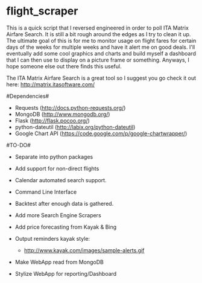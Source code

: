 flight_scraper
===============

This is a quick script that I reversed engineered in order to poll ITA Matrix Airfare Search. It is still a bit rough around the edges as I try to clean it up. The ultimate goal of this is for me to monitor usage on flight fares for certain days of the weeks for multiple weeks and have it alert me on good deals. I'll eventually add some cool graphics and charts and build myself a dashboard that I can then use to display on a picture frame or something. Anyways, I hope someone else out there finds this useful.

The ITA Matrix Airfare Search is a great tool so I suggest you go check it out here: http://matrix.itasoftware.com/

#Dependencies#
* Requests (http://docs.python-requests.org/)
* MongoDB (http://www.mongodb.org/)
* Flask (http://flask.pocoo.org/)
* python-dateutil (http://labix.org/python-dateutil)
* Google Chart API (https://code.google.com/p/google-chartwrapper/)

#TO-DO#
* Separate into python packages
* Add support for non-direct flights
* Calendar automated search support.
* Command Line Interface
* Backtest after enough data is gathered.

* Add more Search Engine Scrapers
* Add price forecasting from Kayak & Bing
* Output reminders kayak style:
	* http://www.kayak.com/images/sample-alerts.gif
* Make WebApp read from MongoDB
* Stylize WebApp for reporting/Dashboard

